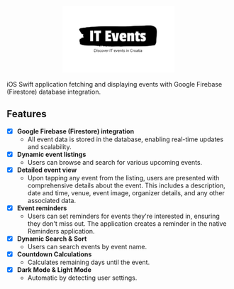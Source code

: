 <div align="center">
<img src="./lib/assets/logo.png" height="50%" width="50%">
</div>

iOS Swift application fetching and displaying events with Google Firebase (Firestore) database integration.

## Features
- [x] **Google Firebase (Firestore) integration**
  - All event data is stored in the database, enabling real-time updates and scalability.
- [x] **Dynamic event listings**
  - Users can browse and search for various upcoming events.
- [x] **Detailed event view**
  - Upon tapping any event from the listing, users are presented with comprehensive details about the event. This includes a description, date and time, venue, event image, organizer details, and any other associated data.
- [x] **Event reminders**
  - Users can set reminders for events they're interested in, ensuring they don't miss out. The application creates a reminder in the native Reminders application.
- [x] **Dynamic Search & Sort**
  - Users can search events by event name.
- [x] **Countdown Calculations**
  - Calculates remaining days until the event.
- [x] **Dark Mode & Light Mode**
  - Automatic by detecting user settings.
